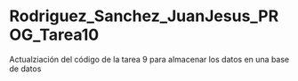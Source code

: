 # Rodriguez_Sanchez_JuanJesus_PROG_Tarea10
Actualziación del código de la tarea 9 para almacenar los datos en una base de datos
